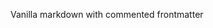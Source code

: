 <!-- ---
title: Vanilla
description: Vanilla description.
nav: 1
--- -->

<!-- update -->

Vanilla markdown with commented frontmatter
